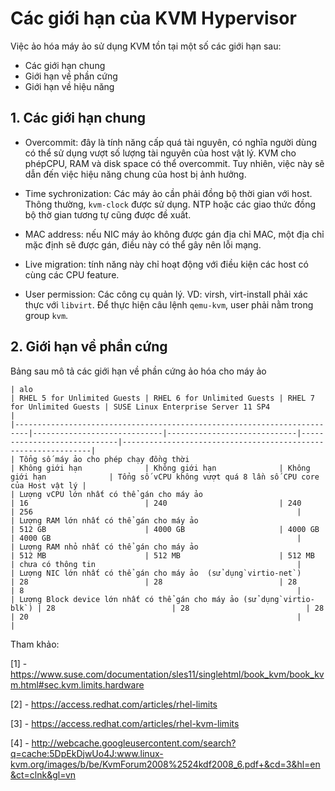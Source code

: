 ﻿# Các giới hạn của KVM Hypervisor

Việc ảo hóa máy ảo sử dụng KVM tồn tại một số các giới hạn sau:
- Các giới hạn chung
- Giới hạn về phần cứng
- Giới hạn về hiệu năng

## 1. Các giới hạn chung
 - Overcommit: đây là tính năng cấp quá tài nguyên, có nghĩa người dùng có thể sử dụng vượt số lượng tài nguyên của host vật lý. KVM cho phépCPU, RAM và disk space có thể overcommit. Tuy nhiên, việc này sẽ dẫn đến việc hiệu năng chung của host bị ảnh hưởng.

 - Time sychronization: Các máy ảo cần phải đồng bộ thời gian với host. Thông thường, `kvm-clock` được sử dụng. NTP hoặc các giao thức đồng bộ thờ gian tương tự cũng được đề xuất.

 - MAC address: nếu NIC máy ảo không được gán địa chỉ MAC, một địa chỉ mặc định sẽ được gán, điều này có thể gây nên lỗi mạng.

 - Live migration: tính năng này chỉ hoạt động với điều kiện các host có cùng các CPU feature. 

 - User permission: Các công cụ quản lý. VD: virsh, virt-install phải xác thực với `libvirt`. Để thực hiện câu lệnh `qemu-kvm`, user phải nằm trong group `kvm`.

## 2. Giới hạn về phần cứng 
Bảng sau mô tả các giới hạn về phần cứng ảo hóa cho máy ảo


```
| alo                                                                     | RHEL 5 for Unlimited Guests | RHEL 6 for Unlimited Guests | RHEL 7 for Unlimited Guests | SUSE Linux Enterprise Server 11 SP4                           |
|-------------------------------------------------------------------------|-----------------------------|-----------------------------|-----------------------------|---------------------------------------------------------------|
| Tổng số máy ảo cho phép chạy đồng thời                                  | Không giới hạn              | Không giới hạn              | Không giới hạn              | Tổng số vCPU không vượt quá 8 lần số CPU core của Host vật lý |
| Lượng vCPU lớn nhất có thể gán cho máy ảo                               | 16                          | 240                         | 240                         | 256                                                           |
| Lượng RAM lớn nhất có thể gán cho máy ảo                                | 512 GB                      | 4000 GB                     | 4000 GB                     | 4000 GB                                                       |
| Lượng RAM nhỏ nhất có thể gán cho máy ảo                                | 512 MB                      | 512 MB                      | 512 MB                      | chưa có thông tin                                             |
| Lượng NIC lớn nhất có thể gán cho máy ảo  (sử dụng`virtio-net`)         | 28                          | 28                          | 28                          | 8                                                             |
| Lượng Block device lớn nhất có thể gán cho máy ảo (sử dụng`virtio-blk`) | 28                          | 28                          | 28                          | 20                                                            |             |
```


Tham khảo:

[1] - https://www.suse.com/documentation/sles11/singlehtml/book_kvm/book_kvm.html#sec.kvm.limits.hardware

[2] - https://access.redhat.com/articles/rhel-limits

[3] - https://access.redhat.com/articles/rhel-kvm-limits

[4] - http://webcache.googleusercontent.com/search?q=cache:5DpEkDjwUo4J:www.linux-kvm.org/images/b/be/KvmForum2008%2524kdf2008_6.pdf+&cd=3&hl=en&ct=clnk&gl=vn